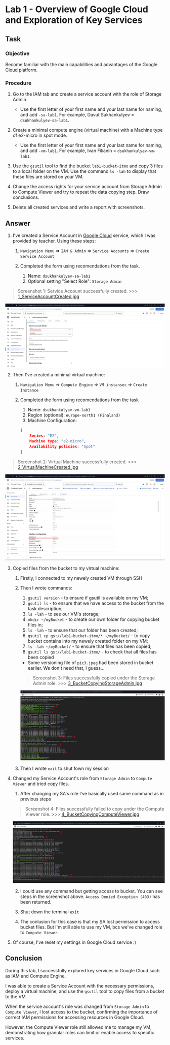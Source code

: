 # Lab 1 - Overview of Google Cloud and Exploration of Key Services
## Task

### Objective
Become familiar with the main capabilities and advantages of the Google Cloud platform.

### Procedure

1. Go to the IAM tab and create a service account with the role of Storage Admin.

   - Use the first letter of your first name and your last name for naming, and add `-sa-lab1`. For example, Davut Sukhankulyev = `dsukhankulyev-sa-lab1`.

2. Create a minimal compute engine (virtual machine) with a Machine type of e2-micro in spot mode.

   - Use the first letter of your first name and your last name for naming, and add `-vm-lab1`. For example, Ivan Filianin = `dsukhankulyev-vm-lab1`.

3. Use the `gsutil` tool to find the bucket `lab1-bucket-itmo` and copy 3 files to a local folder on the VM. Use the command `ls -lah` to display that these files are stored on your VM.

4. Change the access rights for your service account from Storage Admin to Compute Viewer and try to repeat the data copying step. Draw conclusions.

5. Delete all created services and write a report with screenshots.

## Answer

1. I've created a Service Account in [Google Cloud](https://console.cloud.google.com/?project=cloud-platforms-as-the-basis) service, which I was provided by teacher. Using these steps:

    1. `Navigation Menu` => `IAM & Admin` => `Service Accounts` => `Create Service Account`
    
    2. Completed the form using recomendations from the task. 

        1. Name: `dsukhankulyev-sa-lab1`         
        2. Optional setting "Select Role": `Storage Admin`

> Screenshot 1: Service Account successfully created. >>> [1_ServiceAccountCreated.jpg](../media/lab1/1_ServiceAccountCreated.jpg)

![Service Account Creation](../media/lab1/1_ServiceAccountCreated.jpg)

2. Then I've created a minimal virtual machine:

    1. `Navigation Menu` => `Compute Engine` => `VM instansec` => `Create Instance`

    2. Completed the form using recomendations from the task

        1. Name: `dsukhankulyev-vm-lab1`
        2. Region (optional): `europe-north1 (Finaland)`
        3. Machine Configuration:
        ```json
        {
            Series: "E2",
            Machine type: "e2-micro",
            Availability policies: "Spot"
        }
        ```
> Screenshot 2: Virtual Machine successfully created. >>> [2_VirtualMachineCreated.jpg](../media/lab1/2_VirtualMachineCreated.jpg)

![Virtual Machine Creation](../media/lab1/2_VirtualMachineCreated.jpg)

3. Copied files from the bucket to my virtual machine:

    1. Firstly, I connected to my newely created VM through SSH

    2. Then I wrote commands:
        1. `gsutil version` - to ensure if gsutil is available on my VM;
        2. `gsutil ls` - to ensure that we have access to the bucket from the task description;
        3. `ls -lah` - to see our VM's storage;
        4. `mkdir ~/myBucket` - to create our own folder for copying bucket files in;
        5. `ls -lah` - to ensure that our folder has been created;
        6. `gsutil cp gs://lab1-bucket-itmo/* ~/myBucket/` - to copy bucket contains into my newely created folder on my VM;
        7. `ls -lah ~/myBucket/` - to ensure that files has been copied;
        8. `gsutil ls gs://lab1-bucket-itmo/` - to check that all files has been copied
        * Some versioning file of `pic3.jpeg` had been stored in bucket earlier. We don't need that, I guess...

        > Screenshot 3: Files successfully copied under the Storage Admin role. >>> [3_BucketCopyingStorageAdmin.jpg](../media/lab1/3_BucketCopyingStorageAdmin.jpg)

        ![Bucket Files Copying](../media/lab1/3_BucketCopyingStorageAdmin.jpg)

    3. Then I wrote `exit` to shut fown my session

4. Changed my Service Account's role from `Storage Admin` to `Compute Viewer` and tried copy files.

    1. After changing my SA's role I've basically used same command as in previous steps

    > Screenshot 4: Files successfully failed to copy under the Compute Viewer role. >>> [4_BucketCopyingComputeViewer.jpg](../media/lab1/4_BucketCopyingComputeViewer.jpg)

    ![Bucket Files Copyiong After Permission Loss](../media/lab1/4_BucketCopyingComputeViewer.jpg)

    2. I could use any command but getting access to bucket. You can see steps in the screenshot above. `Access Denied Exception (403)` has been returned.

    3. Shut down the terminal `exit`

    4. The conlusion for this case is that my SA lost permission to access bucket files. But I'm still able to use my VM, bcs we've changed role to `Compute Viewer`.

5. Of course, I've reset my settings in Google Cloud service :)

## Conclusion
During this lab, I successfully explored key services in Google Cloud such as IAM and Compute Engine. 

I was able to create a Service Account with the necessary permissions, deploy a virtual machine, and use the `gsutil` tool to copy files from a bucket to the VM. 

When the service account's role was changed from `Storage Admin` to `Compute Viewer`, I lost access to the bucket, confirming the importance of correct IAM permissions for accessing resources in Google Cloud. 

However, the Compute Viewer role still allowed me to manage my VM, demonstrating how granular roles can limit or enable access to specific services.